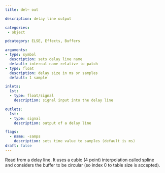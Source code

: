```yaml
---
title: del~ out

description: delay line output

categories:
 - object

pdcategory: ELSE, Effects, Buffers

arguments:
- type: symbol
  description: sets delay line name
  default: internal name relative to patch
- type: float
  description: delay size in ms or samples
  default: 1 sample

inlets:
  1st:
  - type: float/signal
    description: signal input into the delay line

outlets:
  1st:
  - type: signal
    description: output of a delay line

flags:
  - name: -samps
    description: sets time value to samples (default is ms)
draft: false
---
```

Read from a delay line. It uses a cubic (4 point) interpolation called spline and considers the buffer to be circular (so index 0 to table size is accepted).

